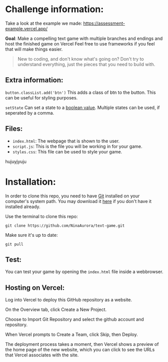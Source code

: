 # Challenge information:

Take a look at the example we made:
https://assessment-example.vercel.app/


**Goal**: Make a compelling text game with multiple branches and endings and host the finished game on Vercel
Feel free to use frameworks if you feel that will make things easier.



> New to coding, and don't know what's going on? Don't try to understand everything, just the pieces that you need to build with.

Extra information:
---

``button.classList.add('btn')``
This adds a class of btn to the button. This can be useful for styling purposes.

``setState`` 
Can set a state to a [boolean value](https://letmegooglethat.com/?q=javascript+boolean+value).
Multiple states can be used, if seperated by a comma.

Files:
---

- `index.html`: The webpage that is shown to the user.
- `script.js`: This is the file you will be working in for your game.
- `styles.css`: This file can be used to style your game.



hujuyjyuju
# Installation:

In order to clone this repo, you need to have [Git](https://git-scm.com/) installed on your computer's system path.
You may download it [here](https://git-scm.com/downloads) if you don't have it installed already.

Use the terminal to clone this repo:

```
git clone https://github.com/NinaAurora/text-game.git
```
Make sure it's up to date:
```
git pull
```

Test:
---

You can test your game by opening the `index.html` file inside a webbrowser.

Hosting on Vercel:
---

Log into Vercel to deploy this GitHub repository as a website. 

On the Overview tab, click Create a New Project. 

Choose to Import Git Repository and select the github account and repository. 

When Vercel prompts to Create a Team, click Skip, then Deploy. 

The deployment process takes a moment, then Vercel shows a preview of the home page of the new website, which you can click to see the URLs that Vercel associates with the site.